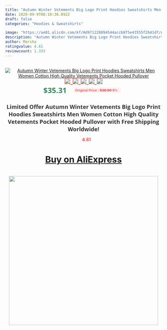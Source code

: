 ```yaml
---
title: "Autumn Winter Vetements Big Logo Print Hoodies Sweatshirts Men Women Cotton High Quality Vetements Pocket Hooded Pullover"
date: 2020-09-9T08:10:36.892Z
draft: false
categories: "Hoodies & Sweatshirts"

image: "https://ae01.alicdn.com/kf/Hd971228894544accb8f5e43555f2b41d7/Autumn-Winter-Vetements-Big-Logo-Print-Hoodies-Sweatshirts-Men-Women-Cotton-High-Quality-Vetements-Pocket-Hooded.jpg"
description: "Autumn Winter Vetements Big Logo Print Hoodies Sweatshirts Men Women Cotton High Quality Vetements Pocket Hooded Pullover"
author: Marsha
ratingvalue: 4.61
reviewcount: 1.333
---
```

<br>
<div style="text-align: center;">
<a href="https://s.click.aliexpress.com/e/_98sOn7" target="_blank" rel="nofollow noopener noreferrer"><img alt="Autumn Winter Vetements Big Logo Print Hoodies Sweatshirts Men Women Cotton High Quality Vetements Pocket Hooded Pullover" class="magnifier-image" src="https://ae01.alicdn.com/kf/Hd971228894544accb8f5e43555f2b41d7/Autumn-Winter-Vetements-Big-Logo-Print-Hoodies-Sweatshirts-Men-Women-Cotton-High-Quality-Vetements-Pocket-Hooded.jpg_640x640.jpg">
<br>
<img style="border:1px solid salmon" src="https://ae01.alicdn.com/kf/Hd971228894544accb8f5e43555f2b41d7/Autumn-Winter-Vetements-Big-Logo-Print-Hoodies-Sweatshirts-Men-Women-Cotton-High-Quality-Vetements-Pocket-Hooded.jpg_120x120.jpg">&nbsp;&nbsp;<img style="border:1px solid salmon" src="https://ae01.alicdn.com/kf/H1a2935dfa2284112bc02cbb03c056a87O/Autumn-Winter-Vetements-Big-Logo-Print-Hoodies-Sweatshirts-Men-Women-Cotton-High-Quality-Vetements-Pocket-Hooded.jpg_120x120.jpg">&nbsp;&nbsp;<img style="border:1px solid salmon" src="_120x120.jpg">&nbsp;&nbsp;<img style="border:1px solid salmon" src="_120x120.jpg">&nbsp;&nbsp;<img style="border:1px solid salmon" src="_120x120.jpg"></a></div><br0>
<div style="text-align: center;"><span style="background-color: white; border: 0px; box-sizing: border-box; color: seagreen; display: inline-block; font-family: &quot;open sans&quot; , &quot;arial&quot; , &quot;helvetica&quot; , sans-serif , &quot;heiti&quot;; font-size: 24px; font-stretch: inherit; font-weight: 700; line-height: inherit; margin: 0px 10px 0px 0px; padding: 0px; vertical-align: middle;">$35.31 </span>
<span style="background: rgb(255 , 241 , 241); border-radius: 3px; border: 0px; box-sizing: border-box; color: #ff4747; display: inline-block; font-family: inherit; font-size: 12px; font-stretch: inherit; font-style: inherit; font-variant: inherit; font-weight: 600; line-height: inherit; margin: 0px; padding: 2px 5px; transform: scale(0.9); vertical-align: middle;">Original Price : <b style="text-decoration: line-through;">$38.80 </b> 9%&nbsp;&nbsp;</span></div>
<h1 style="color: #333333; display: inline-block; font-family: &quot;open sans&quot; , &quot;arial&quot; , &quot;helvetica&quot; , sans-serif , &quot;heiti&quot;; font-size: 18px; font-stretch: inherit; font-weight: 700; text-align: center;">Limited Offer Autumn Winter Vetements Big Logo Print Hoodies Sweatshirts Men Women Cotton High Quality Vetements Pocket Hooded Pullover with Free Shipping Worldwide!</h1>
<div style="color: #ff4747; text-align: center;">
<img src="https://4.bp.blogspot.com/-M0ZcTcb-5uY/XleCXlxnR4I/AAAAAAAAAEc/OrjgMkXV1oMQFaCRZj5HQwOCBcu3w1FegCPcBGAYYCw/s1600/star.png" style="height: 15px;">&nbsp;<b>4.61</b></div>
<div class="button_cont" align="center"><a class="buynow_a" href="https://s.click.aliexpress.com/e/_98sOn7" target="_blank" rel="nofollow noopener noreferrer"><H1>Buy on AliExpress</H1></a></div><br>
<div class="separator" style="clear: both; text-align: center;">
<img src="https://lh3.googleusercontent.com/-pTy5HemUv9M/XlePHvY0dAI/AAAAAAAAAE4/0nX5iRUoIWY8eMW9Dpxeirr157OZliDIgCLcBGAsYHQ/s1600/badge.gif" width="480">
</div>
